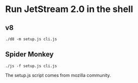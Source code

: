 # Run JetStream 2.0 in the shell

## v8

`./d8 -m setup.js cli.js`

## Spider Monkey

`./js -f setup.js cli.js`

The setup.js script comes from mozilla community.
